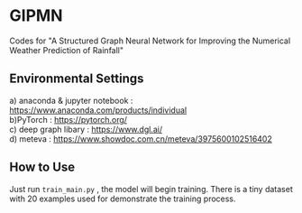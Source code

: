 # GIPMN
Codes for "A Structured Graph Neural Network for Improving the Numerical Weather Prediction of Rainfall"

## Environmental Settings
a) anaconda & jupyter notebook : https://www.anaconda.com/products/individual 
<br>
b)PyTorch : https://pytorch.org/
<br>
c) deep graph libary : https://www.dgl.ai/
<br>
d) meteva : https://www.showdoc.com.cn/meteva/3975600102516402
<br>
## How to Use
Just run `train_main.py` , the model will begin training. There is a tiny dataset with 20 examples used for demonstrate the training process.
